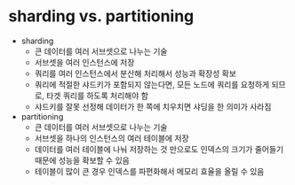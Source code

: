 # sharding vs. partitioning

- sharding
  - 큰 데이터를 여러 서브셋으로 나누는 기술
  - 서브셋을 여러 인스턴스에 저장
  - 쿼리를 여러 인스턴스에서 분산해 처리해서 성능과 확장성 확보
  - 쿼리에 적절한 샤드키가 포함되지 않는다면, 모든 노드에 쿼리를 요청하게 되므로, 타겟 쿼리를 하도록 처리해야 함
  - 샤드키를 잘못 선정해 데이터가 한 쪽에 치우치면 샤딩을 한 의미가 사라짐
- partitioning
  - 큰 데이터를 여러 서브셋으로 나누는 기술
  - 서브셋을 하나의 인스턴스의 여러 테이블에 저장
  - 데이터를 여러 테이블에 나눠 저장하는 것 만으로도 인덱스의 크기가 줄어들기때문에 성능을 확보할 수 있음
  - 테이블이 많이 큰 경우 인덱스를 파편화해서 메모리 효율을 올릴 수 있음

